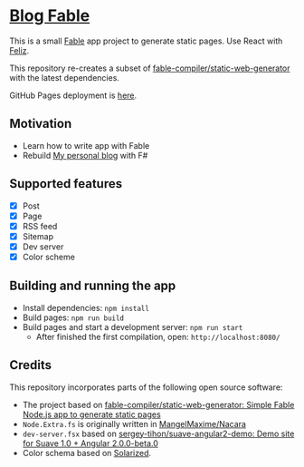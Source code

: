 # [Blog Fable](https://krymtkts.github.io/blog-fable/index.html)

This is a small [Fable](https://fable.io/) app project to generate static pages.
Use React with [Feliz](https://zaid-ajaj.github.io/Feliz/#/).

This repository re-creates a subset of [fable-compiler/static-web-generator](https://github.com/fable-compiler/static-web-generator) with the latest dependencies.

GitHub Pages deployment is [here](https://krymtkts.github.io/blog-fable/index.html).

## Motivation

- Learn how to write app with Fable
- Rebuild [My personal blog](https://github.com/krymtkts/krymtkts.github.io) with F#

## Supported features

- [x] Post
- [x] Page
- [x] RSS feed
- [x] Sitemap
- [x] Dev server
- [x] Color scheme

## Building and running the app

- Install dependencies: `npm install`
- Build pages: `npm run build`
- Build pages and start a development server: `npm run start`
  - After finished the first compilation, open: `http://localhost:8080/`

## Credits

This repository incorporates parts of the following open source software:

- The project based on [fable-compiler/static-web-generator: Simple Fable Node.js app to generate static pages](https://github.com/fable-compiler/static-web-generator)
- `Node.Extra.fs` is originally written in [MangelMaxime/Nacara](https://github.com/MangelMaxime/Nacara)
- `dev-server.fsx` based on [sergey-tihon/suave-angular2-demo: Demo site for Suave 1.0 + Angular 2.0.0-beta.0](https://github.com/sergey-tihon/suave-angular2-demo)
- Color schema based on [Solarized](https://ethanschoonover.com/solarized/).
